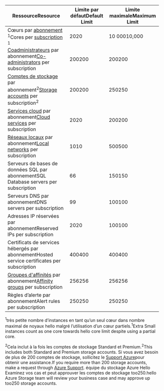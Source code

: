 | <span data-ttu-id="41ba6-101">Ressource</span><span class="sxs-lookup"><span data-stu-id="41ba6-101">Resource</span></span> | <span data-ttu-id="41ba6-102">Limite par défaut</span><span class="sxs-lookup"><span data-stu-id="41ba6-102">Default Limit</span></span> | <span data-ttu-id="41ba6-103">Limite maximale</span><span class="sxs-lookup"><span data-stu-id="41ba6-103">Maximum Limit</span></span> |
| --- | --- | --- |
| <span data-ttu-id="41ba6-104">Cœurs par [abonnement](../articles/billing-buy-sign-up-azure-subscription.md) <sup>1</sup></span><span class="sxs-lookup"><span data-stu-id="41ba6-104">Cores per [subscription](../articles/billing-buy-sign-up-azure-subscription.md) <sup>1</sup></span></span> |<span data-ttu-id="41ba6-105">20</span><span class="sxs-lookup"><span data-stu-id="41ba6-105">20</span></span> |<span data-ttu-id="41ba6-106">10 000</span><span class="sxs-lookup"><span data-stu-id="41ba6-106">10,000</span></span> |
| <span data-ttu-id="41ba6-107">[Coadministrateurs](../articles/billing-add-change-azure-subscription-administrator.md) par abonnement</span><span class="sxs-lookup"><span data-stu-id="41ba6-107">[Co-administrators](../articles/billing-add-change-azure-subscription-administrator.md) per subscription</span></span> |<span data-ttu-id="41ba6-108">200</span><span class="sxs-lookup"><span data-stu-id="41ba6-108">200</span></span> |<span data-ttu-id="41ba6-109">200</span><span class="sxs-lookup"><span data-stu-id="41ba6-109">200</span></span> |
| <span data-ttu-id="41ba6-110">[Comptes de stockage](../articles/storage/common/storage-create-storage-account.md) par abonnement<sup>2</sup></span><span class="sxs-lookup"><span data-stu-id="41ba6-110">[Storage accounts](../articles/storage/common/storage-create-storage-account.md) per subscription<sup>2</sup></span></span> |<span data-ttu-id="41ba6-111">200</span><span class="sxs-lookup"><span data-stu-id="41ba6-111">200</span></span> |<span data-ttu-id="41ba6-112">250</span><span class="sxs-lookup"><span data-stu-id="41ba6-112">250</span></span> |
| <span data-ttu-id="41ba6-113">[Services cloud](../articles/cloud-services/cloud-services-choose-me.md) par abonnement</span><span class="sxs-lookup"><span data-stu-id="41ba6-113">[Cloud services](../articles/cloud-services/cloud-services-choose-me.md) per subscription</span></span> |<span data-ttu-id="41ba6-114">20</span><span class="sxs-lookup"><span data-stu-id="41ba6-114">20</span></span> |<span data-ttu-id="41ba6-115">200</span><span class="sxs-lookup"><span data-stu-id="41ba6-115">200</span></span> |
| <span data-ttu-id="41ba6-116">[Réseaux locaux](http://msdn.microsoft.com/library/jj157100.aspx) par abonnement</span><span class="sxs-lookup"><span data-stu-id="41ba6-116">[Local networks](http://msdn.microsoft.com/library/jj157100.aspx) per subscription</span></span> |<span data-ttu-id="41ba6-117">10</span><span class="sxs-lookup"><span data-stu-id="41ba6-117">10</span></span> |<span data-ttu-id="41ba6-118">500</span><span class="sxs-lookup"><span data-stu-id="41ba6-118">500</span></span> |
| <span data-ttu-id="41ba6-119">Serveurs de bases de données SQL par abonnement</span><span class="sxs-lookup"><span data-stu-id="41ba6-119">SQL Database servers per subscription</span></span> |<span data-ttu-id="41ba6-120">6</span><span class="sxs-lookup"><span data-stu-id="41ba6-120">6</span></span> |<span data-ttu-id="41ba6-121">150</span><span class="sxs-lookup"><span data-stu-id="41ba6-121">150</span></span> |
| <span data-ttu-id="41ba6-122">Serveurs DNS par abonnement</span><span class="sxs-lookup"><span data-stu-id="41ba6-122">DNS servers per subscription</span></span> |<span data-ttu-id="41ba6-123">9</span><span class="sxs-lookup"><span data-stu-id="41ba6-123">9</span></span> |<span data-ttu-id="41ba6-124">100</span><span class="sxs-lookup"><span data-stu-id="41ba6-124">100</span></span> |
| <span data-ttu-id="41ba6-125">Adresses IP réservées par abonnement</span><span class="sxs-lookup"><span data-stu-id="41ba6-125">Reserved IPs per subscription</span></span> |<span data-ttu-id="41ba6-126">20</span><span class="sxs-lookup"><span data-stu-id="41ba6-126">20</span></span> |<span data-ttu-id="41ba6-127">100</span><span class="sxs-lookup"><span data-stu-id="41ba6-127">100</span></span> |
| <span data-ttu-id="41ba6-128">Certificats de services hébergés par abonnement</span><span class="sxs-lookup"><span data-stu-id="41ba6-128">Hosted service certificates per subscription</span></span> |<span data-ttu-id="41ba6-129">400</span><span class="sxs-lookup"><span data-stu-id="41ba6-129">400</span></span> |<span data-ttu-id="41ba6-130">400</span><span class="sxs-lookup"><span data-stu-id="41ba6-130">400</span></span> |
| <span data-ttu-id="41ba6-131">[Groupes d'affinités](../articles/virtual-network/virtual-networks-migrate-to-regional-vnet.md) par abonnement</span><span class="sxs-lookup"><span data-stu-id="41ba6-131">[Affinity groups](../articles/virtual-network/virtual-networks-migrate-to-regional-vnet.md) per subscription</span></span> |<span data-ttu-id="41ba6-132">256</span><span class="sxs-lookup"><span data-stu-id="41ba6-132">256</span></span> |<span data-ttu-id="41ba6-133">256</span><span class="sxs-lookup"><span data-stu-id="41ba6-133">256</span></span> |
| <span data-ttu-id="41ba6-134">Règles d’alerte par abonnement</span><span class="sxs-lookup"><span data-stu-id="41ba6-134">Alert rules per subscription</span></span> |<span data-ttu-id="41ba6-135">250</span><span class="sxs-lookup"><span data-stu-id="41ba6-135">250</span></span> |<span data-ttu-id="41ba6-136">250</span><span class="sxs-lookup"><span data-stu-id="41ba6-136">250</span></span> |

<span data-ttu-id="41ba6-137"><sup>1</sup>très petite nombre d’instances en tant qu’un seul cœur dans nombre maximal de noyaux hello malgré l’utilisation d’un cœur partiels.</span><span class="sxs-lookup"><span data-stu-id="41ba6-137"><sup>1</sup>Extra Small instances count as one core towards hello core limit despite using a partial core.</span></span>

<span data-ttu-id="41ba6-138"><sup>2</sup>Cela inclut à la fois les comptes de stockage Standard et Premium.</span><span class="sxs-lookup"><span data-stu-id="41ba6-138"><sup>2</sup>This includes both Standard and Premium storage accounts.</span></span> <span data-ttu-id="41ba6-139">Si vous avez besoin de plus de 200 comptes de stockage, sollicitez le [Support Azure](https://azure.microsoft.com/support/faq/)pour obtenir une assistance.</span><span class="sxs-lookup"><span data-stu-id="41ba6-139">If you require more than 200 storage accounts, make a request through [Azure Support](https://azure.microsoft.com/support/faq/).</span></span> <span data-ttu-id="41ba6-140">équipe du stockage Azure Hello Examinez vos cas et peut approuver les comptes de stockage too250.</span><span class="sxs-lookup"><span data-stu-id="41ba6-140">hello Azure Storage team will review your business case and may approve up too250 storage accounts.</span></span> 

